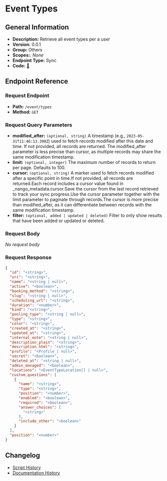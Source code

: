 # Event Types

## General Information

- **Description:** Retrieve all event types per a user
- **Version:** 0.0.1
- **Group:** Others
- **Scopes:**: _None_
- **Endpoint Type:** Sync
- **Code:** [🔗](https://github.com/NangoHQ/integration-templates/tree/main/integrations/calendly/syncs/event-types.ts)


## Endpoint Reference

### Request Endpoint

- **Path:** `/event/types`
- **Method:** `GET`

### Request Query Parameters

- **modified_after:** `(optional, string)` A timestamp (e.g., `2023-05-31T11:46:13.390Z`) used to fetch records modified after this date and time. If not provided, all records are returned. The modified_after parameter is less precise than cursor, as multiple records may share the same modification timestamp.
- **limit:** `(optional, integer)` The maximum number of records to return per page. Defaults to 100.
- **cursor:** `(optional, string)` A marker used to fetch records modified after a specific point in time.If not provided, all records are returned.Each record includes a cursor value found in _nango_metadata.cursor.Save the cursor from the last record retrieved to track your sync progress.Use the cursor parameter together with the limit parameter to paginate through records.The cursor is more precise than modified_after, as it can differentiate between records with the same modification timestamp.
- **filter:** `(optional, added | updated | deleted)` Filter to only show results that have been added or updated or deleted.

### Request Body

_No request body_

### Request Response

```json
{
  "id": "<string>",
  "uri": "<string>",
  "name": "<string | null>",
  "active": "<boolean>",
  "booking_method": "<string>",
  "slug": "<string | null>",
  "scheduling_url": "<string>",
  "duration": "<number>",
  "kind": "<string>",
  "pooling_type": "<string | null>",
  "type": "<string>",
  "color": "<string>",
  "created_at": "<string>",
  "updated_at": "<string>",
  "internal_note": "<string | null>",
  "description_plain": "<string>",
  "description_html": "<string>",
  "profile": "<Profile | null>",
  "secret": "<boolean>",
  "deleted_at": "<string | null>",
  "admin_managed": "<boolean>",
  "locations": "<EventTypeLocation[] | null>",
  "custom_questions": [
    {
      "name": "<string>",
      "type": "<string>",
      "position": "<number>",
      "enabled": "<boolean>",
      "required": "<boolean>",
      "answer_choices": [
        "<string>"
      ],
      "include_other": "<boolean>"
    }
  ],
  "position": "<number>"
}
```

## Changelog

- [Script History](https://github.com/NangoHQ/integration-templates/commits/main/integrations/calendly/syncs/event-types.ts)
- [Documentation History](https://github.com/NangoHQ/integration-templates/commits/main/integrations/calendly/syncs/event-types.md)

<!-- END  GENERATED CONTENT -->

